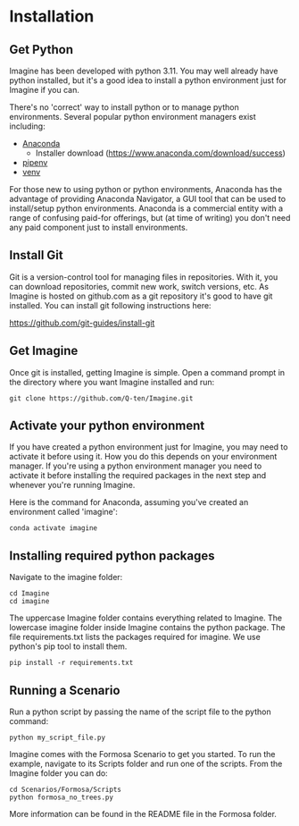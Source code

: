 # Installation

## Get Python
Imagine has been developed with python 3.11. You may well already have python installed, but 
it's a good idea to install a python environment just for Imagine 
if you can.

There's no 'correct' way to install python or to manage python environments.
Several popular python environment managers exist including:

- [Anaconda](https://www.anaconda.com)
  - Installer download (https://www.anaconda.com/download/success)
- [pipenv](https://pipenv.pypa.io/)
- [venv](https://docs.python.org/3/library/venv.html)

For those new to using python or python environments, Anaconda has 
the advantage of providing Anaconda Navigator, a GUI tool 
that can be used to install/setup python environments. Anaconda is a 
commercial entity with a range of confusing paid-for offerings, but 
(at time of writing) you don't need any paid component just to 
install environments.

## Install Git

Git is a version-control tool for managing files in repositories. 
With it, you can download repositories, commit new work, switch versions, etc.
As Imagine is hosted on github.com as a git repository it's good to have
git installed. You can install git following instructions here:

https://github.com/git-guides/install-git

## Get Imagine

Once git is installed, getting Imagine is simple. Open a command 
prompt in the directory where you want Imagine installed and run:

    git clone https://github.com/Q-ten/Imagine.git

## Activate your python environment

If you have created a python environment just for Imagine, you may need to 
activate it before using it. How you do this depends on your environment
manager. If you're using a python environment manager you need to 
activate it before installing the required packages in the next step and 
whenever you're running Imagine. 

Here is the command for Anaconda, assuming you've created an 
environment called 'imagine':

    conda activate imagine

## Installing required python packages

Navigate to the imagine folder:

    cd Imagine
    cd imagine

The uppercase Imagine folder contains everything related to Imagine.
The lowercase imagine folder inside Imagine contains the python package. 
The file requirements.txt lists the packages required for imagine.
We use python's pip tool to install them. 

    pip install -r requirements.txt

## Running a Scenario

Run a python script by passing the name of the script file 
to the python command:

    python my_script_file.py

Imagine comes with the Formosa Scenario to get you started. 
To run the example, navigate to its Scripts folder and run 
one of the scripts. From the Imagine folder you can do:

    cd Scenarios/Formosa/Scripts
    python formosa_no_trees.py

More information can be found in the README file in the Formosa 
folder.
